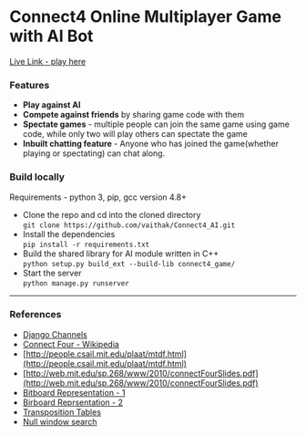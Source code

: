# Connect4 Online Multiplayer Game with AI Bot

[Live Link - play here](https://con-4.herokuapp.com)   

### Features  
  * **Play against AI**  
  * **Compete against friends** by sharing game code with them  
  * **Spectate games** - multiple people can join the same game using game code, while only two will play others can spectate the game  
  * **Inbuilt chatting feature** - Anyone who has joined the game(whether playing or spectating) can chat along.  
  
### Build locally
Requirements - python 3, pip, gcc version 4.8+  

  * Clone the repo and cd into the cloned directory  
      `git clone https://github.com/vaithak/Connect4_AI.git`  
  * Install the dependencies  
      `pip install -r requirements.txt`  
  * Build the shared library for AI module written in C++  
     `python setup.py build_ext --build-lib connect4_game/`  
  * Start the server  
     `python manage.py runserver`  
<hr>   

### References  
  - [Django Channels](https://channels.readthedocs.io/en/latest/)  
  - [Connect Four - Wikipedia](https://en.wikipedia.org/wiki/Connect_Four)  
  - [http://people.csail.mit.edu/plaat/mtdf.html](http://people.csail.mit.edu/plaat/mtdf.html)  
  - [http://web.mit.edu/sp.268/www/2010/connectFourSlides.pdf](http://web.mit.edu/sp.268/www/2010/connectFourSlides.pdf)  
  - [Bitboard Representation - 1](http://blog.gamesolver.org/solving-connect-four/06-bitboard/)   
  - [Birboard Reprsentation - 2](https://github.com/denkspuren/BitboardC4/blob/master/BitboardDesign.md)  
  - [Transposition Tables](http://blog.gamesolver.org/solving-connect-four/07-transposition-table/)  
  - [Null window search](https://cs.stackexchange.com/questions/1134/how-does-the-negascout-algorithm-work)  

